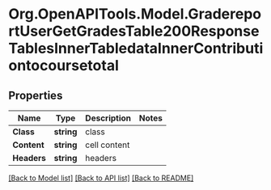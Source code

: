 # Org.OpenAPITools.Model.GradereportUserGetGradesTable200ResponseTablesInnerTabledataInnerContributiontocoursetotal

## Properties

Name | Type | Description | Notes
------------ | ------------- | ------------- | -------------
**Class** | **string** | class | 
**Content** | **string** | cell content | 
**Headers** | **string** | headers | 

[[Back to Model list]](../README.md#documentation-for-models) [[Back to API list]](../README.md#documentation-for-api-endpoints) [[Back to README]](../README.md)

